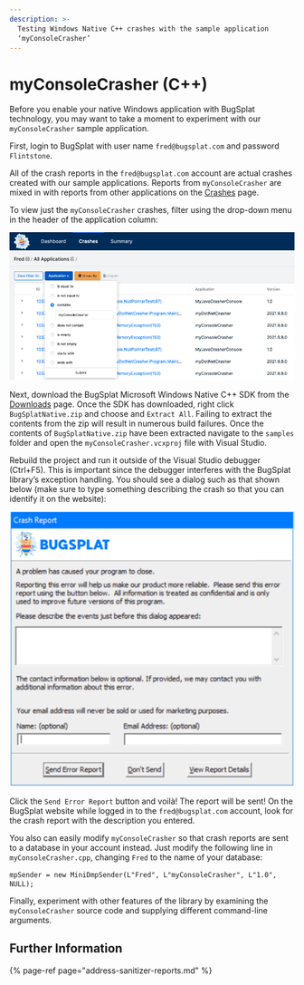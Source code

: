 ```yaml
---
description: >-
  Testing Windows Native C++ crashes with the sample application
  ‘myConsoleCrasher’
---
```


# myConsoleCrasher \(C++\)

Before you enable your native Windows application with BugSplat technology, you may want to take a moment to experiment with our `myConsoleCrasher` sample application.

First, login to BugSplat with user name `fred@bugsplat.com` and password `Flintstone`.

All of the crash reports in the `fred@bugsplat.com` account are actual crashes created with our sample applications. Reports from `myConsoleCrasher` are mixed in with reports from other applications on the [Crashes](https://app.bugsplat.com/v2/crashes) page.

To view just the `myConsoleCrasher` crashes, filter using the drop-down menu in the header of the application column:

![Search for Crashes Containing MyConsoleCrasher](../../../../.gitbook/assets/my-console-crasher-search.png)

Next, download the BugSplat Microsoft Windows Native C++ SDK from the [Downloads](https://www.bugsplat.com/docs/sdk/) page. Once the SDK has downloaded, right click `BugSplatNative.zip` and choose and `Extract All`. Failing to extract the contents from the zip will result in numerous build failures. Once the contents of `BugSplatNative.zip` have been extracted navigate to the `samples` folder and open the `myConsoleCrasher.vcxproj` file with Visual Studio.

Rebuild the project and run it outside of the Visual Studio debugger \(Ctrl+F5\). This is important since the debugger interferes with the BugSplat library’s exception handling. You should see a dialog such as that shown below \(make sure to type something describing the crash so that you can identify it on the website\):

![BugSplat Crash Dialog](../../../../.gitbook/assets/bugsplat-crash-dialog%20%282%29%20%282%29%20%282%29%20%282%29%20%282%29.png)

Click the `Send Error Report` button and voilà! The report will be sent! On the BugSplat website while logged in to the `fred@bugsplat.com` account, look for the crash report with the description you entered.

You also can easily modify `myConsoleCrasher` so that crash reports are sent to a database in your account instead. Just modify the following line in `myConsoleCrasher.cpp`, changing `Fred` to the name of your database:

```text
mpSender = new MiniDmpSender(L"Fred", L"myConsoleCrasher", L"1.0", NULL);
```

Finally, experiment with other features of the library by examining the `myConsoleCrasher` source code and supplying different command-line arguments.

## Further Information

{% page-ref page="address-sanitizer-reports.md" %}

